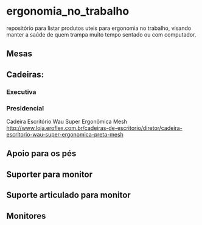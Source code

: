 # ergonomia_no_trabalho
repositório para listar produtos uteis para ergonomia no trabalho, visando manter a saúde de quem trampa muito tempo sentado ou com computador.


## Mesas


## Cadeiras:

### Executiva


### Presidencial

Cadeira Escritório Wau Super Ergonômica Mesh http://www.loja.eroflex.com.br/cadeiras-de-escritorio/diretor/cadeira-escritorio-wau-super-ergonomica-preta-mesh


## Apoio para os pés


## Suporter para monitor



## Suporte articulado para monitor


## Monitores

